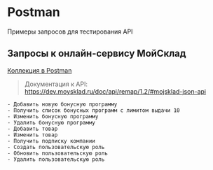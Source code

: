 # Postman
Примеры запросов для тестирования API
## Запросы к онлайн-сервису МойСклад

[Коллекция в Postman](https://github.com/aolesik/Postman/blob/main/MoySklad.postman_collection.json)

> Документация к API: https://dev.moysklad.ru/doc/api/remap/1.2/#mojsklad-json-api

    - Добавить новую бонусную программу 
    - Получить список бонусных программ с лимитом выдачи 10
    - Изменить бонусную программу 
    - Удалить бонусную программу
    - Добавить товар
    - Изменить товар
    - Получить подписку компании
    - Создать пользовательскую роль
    - Обновить пользовательскую роль
    - Удалить пользовательскую роль
